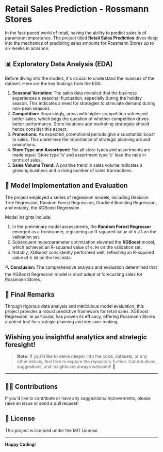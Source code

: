 # Retail Sales Prediction - Rossmann Stores

In the fast-paced world of retail, having the ability to predict sales is of paramount importance. The project titled **Retail Sales Prediction** dives deep into the mechanics of predicting sales amounts for Rossmann Stores up to six weeks in advance.

## 📊 Exploratory Data Analysis (EDA) 

Before diving into the models, it's crucial to understand the nuances of the dataset. Here are the key findings from the EDA:

1. **Seasonal Variation:** The sales data revealed that the business experiences a seasonal fluctuation, especially during the holiday season. This indicates a need for strategies to stimulate demand during non-peak seasons.
2. **Competition:** Surprisingly, areas with higher competition witnessed better sales, which begs the question of whether competition drives better performance. Store locations and marketing strategies should hence consider this aspect.
3. **Promotions:** As expected, promotional periods give a substantial boost to sales. This underlines the importance of strategic planning around promotions.
4. **Store Type and Assortment:** Not all store types and assortments are made equal. Store type 'b' and assortment type 'c' lead the race in terms of sales.
5. **Sales Volume Trend:** A positive trend in sales volume indicates a growing business and a rising number of sales transactions. 

## 🧮 Model Implementation and Evaluation

The project employed a series of regression models, including Decision Tree Regression, Random Forest Regression, Gradient Boosting Regression, and notably, the XGBoost Regression.

Model insights include:

1. In the preliminary model assessments, the **Random Forest Regressor** emerged as a frontrunner, registering an R-squared value of `0.88` on the validation set.
2. Subsequent hyperparameter optimization elevated the **XGBoost** model, which achieved an R-squared value of `0.94` on the validation set.
3. Notably, XGBoost consistently performed well, reflecting an R-squared value of `0.88` on the test data.

🔍 **Conclusion:** The comprehensive analysis and evaluation determined that the XGBoost Regression model is most adept at forecasting sales for Rossmann Stores.

## 🎉 Final Remarks

Through rigorous data analysis and meticulous model evaluation, this project provides a robust predictive framework for retail sales. XGBoost Regression, in particular, has proven its efficacy, offering Rossmann Stores a potent tool for strategic planning and decision-making.


**Wishing you insightful analytics and strategic foresight!**
---

> **Note:** If you'd like to delve deeper into the code, datasets, or any other details, feel free to explore the repository further. Contributions, suggestions, and insights are always welcome! 🌟

--- 

## 👨‍💻 Contributions

If you'd like to contribute or have any suggestions/improvements, please raise an issue or send a pull request!

## 📜 License

This project is licensed under the MIT License. 

---

**Happy Coding!**
